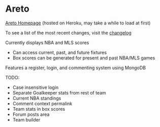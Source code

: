 # Areto

[Areto Homepage](https://areto.herokuapp.com) (hosted on Heroku, may take a while to load at first)

To see a list of the most recent changes, visit the [changelog](https://github.com/Darrick-Oliver/areto/wiki/Changelog)

Currently displays NBA and MLS scores

- Can access current, past, and future fixtures
- Box scores can be generated for present and past NBA/MLS games

Features a register, login, and commenting system using MongoDB

TODO:

- Case insensitive login
- Separate Goalkeeper stats from rest of team
- Current NBA standings
- Comment context permalink
- Team stats in box scores
- Forum posts area
- Team builder
